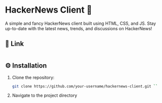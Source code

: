 # HackerNews Client 🚀

A simple and fancy HackerNews client built using HTML, CSS, and JS. Stay up-to-date with the latest news, trends, and discussions on HackerNews!

## 	🔗 Link
```bash
```

## ⚙️ Installation

1. Clone the repository:
   ```bash
   git clone https://github.com/your-username/hackernews-client.git ```
2. Navigate to the project directory
   ```bash cd hackernews-client
```

